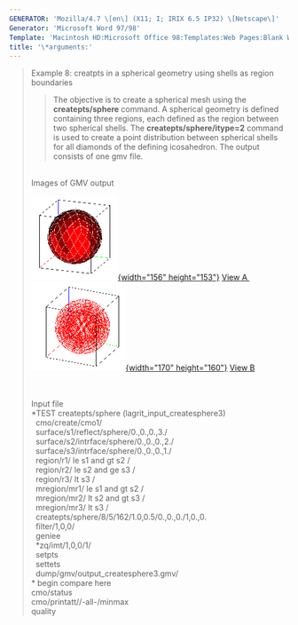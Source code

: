 ```yaml
---
GENERATOR: 'Mozilla/4.7 \[en\] (X11; I; IRIX 6.5 IP32) \[Netscape\]'
Generator: 'Microsoft Word 97/98'
Template: 'Macintosh HD:Microsoft Office 98:Templates:Web Pages:Blank Web Page'
title: '\*arguments:'
---
```


> Example 8: creatpts in a spherical geometry using shells as region
> boundaries
>
> > The objective is to create a spherical mesh using the
> > **createpts/sphere** command.
> > A spherical geometry is defined containing three regions, each
> > defined as the region between two spherical shells. The
> > **createpts/sphere/itype=2** command is used to create a point
> > distribution between spherical shells for all diamonds of the
> > defining icosahedron. The output consists of one gmv file.
>
> \
> Images of GMV output
>
> [![](image/image8tn.gif){width="156" height="153"}](image/image8a.gif)
> [View A ](image/image8a.gif)[![](image/image8btn.gif){width="170"
> height="160"}](image/image8b.gif) [View B](image/image8b.gif)\
>  \
>  
>
> Input file\
> \*TEST createpts/sphere (lagrit\_input\_createsphere3)\
>   cmo/create/cmo1/\
>   surface/s1/reflect/sphere/0.,0.,0.,3./\
>   surface/s2/intrface/sphere/0.,0.,0.,2./\
>   surface/s3/intrface/sphere/0.,0.,0.,1./\
>   region/r1/ le s1 and gt s2 /\
>   region/r2/ le s2 and ge s3 /\
>   region/r3/ lt s3 /\
>   mregion/mr1/ le s1 and gt s2 /\
>   mregion/mr2/ lt s2 and gt s3 /\
>   mregion/mr3/ lt s3 /\
>   createpts/sphere/8/5/162/1.0,0.5/0.,0.,0./1,0.,0.\
>   filter/1,0,0/\
>   geniee\
>   \*zq/imt/1,0,0/1/\
>   setpts\
>   settets\
>   dump/gmv/output\_createsphere3.gmv/\
> \* begin compare here\
> cmo/status\
> cmo/printatt//-all-/minmax\
> quality
